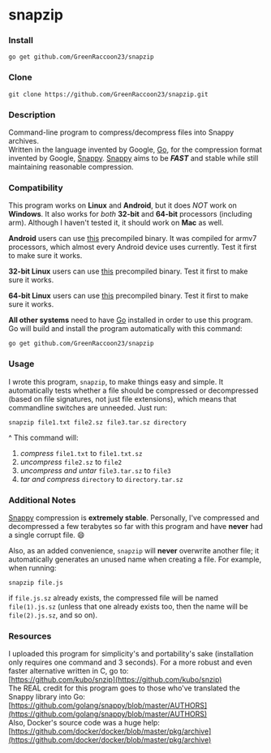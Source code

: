 # snapzip
### Install
    go get github.com/GreenRaccoon23/snapzip
### Clone
    git clone https://github.com/GreenRaccoon23/snapzip.git
### Description
Command-line program to compress/decompress files into Snappy archives.  
Written in the language invented by Google, [Go](https://golang.org/), for the compression format invented by Google, [Snappy](https://github.com/google/snappy). [Snappy](https://github.com/google/snappy) aims to be ***FAST*** and stable while still maintaining reasonable compression.  
### Compatibility
This program works on **Linux** and **Android**, but it does *NOT* work on **Windows**. It also works for *both* **32-bit** and **64-bit** processors (including arm). Although I haven't tested it, it should work on **Mac** as well.  
  
**Android** users can use [this](https://github.com/GreenRaccoon23/snapzip/raw/master/Android_32/snapzip) precompiled binary. It was compiled for armv7 processors, which almost every Android device uses currently. Test it first to make sure it works.  
  
**32-bit Linux** users can use [this](https://github.com/GreenRaccoon23/snapzip/raw/master/Linux_32/snapzip) precompiled binary. Test it first to make sure it works.  

**64-bit Linux** users can use [this](https://github.com/GreenRaccoon23/snapzip/raw/master/Linux_64/snapzip) precompiled binary. Test it first to make sure it works.  
  
**All other systems** need to have [Go](https://golang.org/dl/) installed in order to use this program. Go will build and install the program automatically with this command:

    go get github.com/GreenRaccoon23/snapzip

### Usage
I wrote this program, `snapzip`, to make things easy and simple. It automatically tests whether a file should be compressed or decompressed (based on file signatures, not just file extensions), which means that commandline switches are unneeded. Just run:  

    snapzip file1.txt file2.sz file3.tar.sz directory

^ This command will:  
1. *compress* `file1.txt` to `file1.txt.sz`  
2. *uncompress* `file2.sz` to `file2`  
3. *uncompress and untar* `file3.tar.sz` to `file3`  
4. *tar and compress* `directory` to `directory.tar.sz`  

### Additional Notes
[Snappy](https://github.com/google/snappy) compression is **extremely stable**. Personally, I've compressed and decompressed a few terabytes so far with this program and have **never** had a single corrupt file. :smile:  
  
Also, as an added convenience, `snapzip` will **never** overwrite another file; it automatically generates an unused name when creating a file. For example, when running:  

    snapzip file.js

if `file.js.sz` already exists, the compressed file will be named `file(1).js.sz` (unless that one already exists too, then the name will be `file(2).js.sz`, and so on).  

### Resources
I uploaded this program for simplicity's and portability's sake (installation only requires one command and 3 seconds). For a more robust and even faster alternative written in C, go to:  
[https://github.com/kubo/snzip](https://github.com/kubo/snzip)  
The REAL credit for this program goes to those who've translated the Snappy library into Go:
[https://github.com/golang/snappy/blob/master/AUTHORS](https://github.com/golang/snappy/blob/master/AUTHORS)  
Also, Docker's source code was a huge help:  
[https://github.com/docker/docker/blob/master/pkg/archive](https://github.com/docker/docker/blob/master/pkg/archive)
